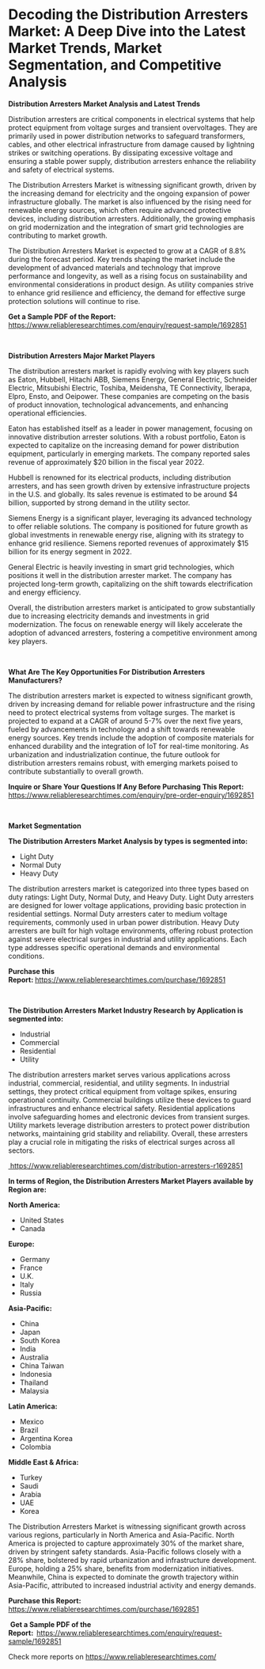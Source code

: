 <p><h1>Decoding the Distribution Arresters Market: A Deep Dive into the Latest Market Trends, Market Segmentation, and Competitive Analysis</h1></p><p><strong>Distribution Arresters Market Analysis and Latest Trends</strong></p>
<p><p>Distribution arresters are critical components in electrical systems that help protect equipment from voltage surges and transient overvoltages. They are primarily used in power distribution networks to safeguard transformers, cables, and other electrical infrastructure from damage caused by lightning strikes or switching operations. By dissipating excessive voltage and ensuring a stable power supply, distribution arresters enhance the reliability and safety of electrical systems.</p><p>The Distribution Arresters Market is witnessing significant growth, driven by the increasing demand for electricity and the ongoing expansion of power infrastructure globally. The market is also influenced by the rising need for renewable energy sources, which often require advanced protective devices, including distribution arresters. Additionally, the growing emphasis on grid modernization and the integration of smart grid technologies are contributing to market growth.</p><p>The Distribution Arresters Market is expected to grow at a CAGR of 8.8% during the forecast period. Key trends shaping the market include the development of advanced materials and technology that improve performance and longevity, as well as a rising focus on sustainability and environmental considerations in product design. As utility companies strive to enhance grid resilience and efficiency, the demand for effective surge protection solutions will continue to rise.</p></p>
<p><strong>Get a Sample PDF of the Report:&nbsp;</strong> <a href="https://www.reliableresearchtimes.com/enquiry/request-sample/1692851?utm_campaign=2646&utm_medium=2&utm_source=Github&utm_content=ia&utm_term=27032025&utm_id=distribution-arresters">https://www.reliableresearchtimes.com/enquiry/request-sample/1692851</a></p>
<p>&nbsp;</p>
<p><strong>Distribution Arresters Major Market Players</strong></p>
<p><p>The distribution arresters market is rapidly evolving with key players such as Eaton, Hubbell, Hitachi ABB, Siemens Energy, General Electric, Schneider Electric, Mitsubishi Electric, Toshiba, Meidensha, TE Connectivity, Iberapa, Elpro, Ensto, and Oeipower. These companies are competing on the basis of product innovation, technological advancements, and enhancing operational efficiencies.</p><p>Eaton has established itself as a leader in power management, focusing on innovative distribution arrester solutions. With a robust portfolio, Eaton is expected to capitalize on the increasing demand for power distribution equipment, particularly in emerging markets. The company reported sales revenue of approximately $20 billion in the fiscal year 2022.</p><p>Hubbell is renowned for its electrical products, including distribution arresters, and has seen growth driven by extensive infrastructure projects in the U.S. and globally. Its sales revenue is estimated to be around $4 billion, supported by strong demand in the utility sector.</p><p>Siemens Energy is a significant player, leveraging its advanced technology to offer reliable solutions. The company is positioned for future growth as global investments in renewable energy rise, aligning with its strategy to enhance grid resilience. Siemens reported revenues of approximately $15 billion for its energy segment in 2022.</p><p>General Electric is heavily investing in smart grid technologies, which positions it well in the distribution arrester market. The company has projected long-term growth, capitalizing on the shift towards electrification and energy efficiency.</p><p>Overall, the distribution arresters market is anticipated to grow substantially due to increasing electricity demands and investments in grid modernization. The focus on renewable energy will likely accelerate the adoption of advanced arresters, fostering a competitive environment among key players.</p></p>
<p>&nbsp;</p>
<p><strong>What Are The Key Opportunities For Distribution Arresters Manufacturers?</strong></p>
<p><p>The distribution arresters market is expected to witness significant growth, driven by increasing demand for reliable power infrastructure and the rising need to protect electrical systems from voltage surges. The market is projected to expand at a CAGR of around 5-7% over the next five years, fueled by advancements in technology and a shift towards renewable energy sources. Key trends include the adoption of composite materials for enhanced durability and the integration of IoT for real-time monitoring. As urbanization and industrialization continue, the future outlook for distribution arresters remains robust, with emerging markets poised to contribute substantially to overall growth.</p></p>
<p><strong>Inquire or Share Your Questions If Any Before Purchasing This Report:</strong> <a href="https://www.reliableresearchtimes.com/enquiry/pre-order-enquiry/1692851?utm_campaign=2646&utm_medium=2&utm_source=Github&utm_content=ia&utm_term=27032025&utm_id=distribution-arresters">https://www.reliableresearchtimes.com/enquiry/pre-order-enquiry/1692851</a></p>
<p>&nbsp;</p>
<p><strong>Market Segmentation</strong></p>
<p><strong>The Distribution Arresters Market Analysis by types is segmented into:</strong></p>
<p><ul><li>Light Duty</li><li>Normal Duty</li><li>Heavy Duty</li></ul></p>
<p><p>The distribution arresters market is categorized into three types based on duty ratings: Light Duty, Normal Duty, and Heavy Duty. Light Duty arresters are designed for lower voltage applications, providing basic protection in residential settings. Normal Duty arresters cater to medium voltage requirements, commonly used in urban power distribution. Heavy Duty arresters are built for high voltage environments, offering robust protection against severe electrical surges in industrial and utility applications. Each type addresses specific operational demands and environmental conditions.</p></p>
<p><strong>Purchase this Report:&nbsp;</strong><a href="https://www.reliableresearchtimes.com/purchase/1692851?utm_campaign=2646&utm_medium=2&utm_source=Github&utm_content=ia&utm_term=27032025&utm_id=distribution-arresters">https://www.reliableresearchtimes.com/purchase/1692851</a></p>
<p>&nbsp;</p>
<p><strong>The Distribution Arresters Market Industry Research by Application is segmented into:</strong></p>
<p><ul><li>Industrial</li><li>Commercial</li><li>Residential</li><li>Utility</li></ul></p>
<p><p>The distribution arresters market serves various applications across industrial, commercial, residential, and utility segments. In industrial settings, they protect critical equipment from voltage spikes, ensuring operational continuity. Commercial buildings utilize these devices to guard infrastructures and enhance electrical safety. Residential applications involve safeguarding homes and electronic devices from transient surges. Utility markets leverage distribution arresters to protect power distribution networks, maintaining grid stability and reliability. Overall, these arresters play a crucial role in mitigating the risks of electrical surges across all sectors.</p></p>
<p><a href="https://www.reliableresearchtimes.com/distribution-arresters-r1692851?utm_campaign=2646&utm_medium=2&utm_source=Github&utm_content=ia&utm_term=27032025&utm_id=distribution-arresters">&nbsp;https://www.reliableresearchtimes.com/distribution-arresters-r1692851</a></p>
<p><strong>In terms of Region, the Distribution Arresters Market Players available by Region are:</strong></p>
<p>
    <p> <strong> North America: </strong>
        <ul>
            <li>United States</li>
            <li>Canada</li>
        </ul>
        </p> 
    <p> <strong> Europe: </strong>
        <ul>
            <li>Germany</li>
            <li>France</li>
            <li>U.K.</li>
            <li>Italy</li>
            <li>Russia</li>
        </ul>
        </p> 
    <p> <strong> Asia-Pacific: </strong>
        <ul>
            <li>China</li>
            <li>Japan</li>
            <li>South Korea</li>
            <li>India</li>
            <li>Australia</li>
            <li>China Taiwan</li>
            <li>Indonesia</li>
            <li>Thailand</li>
            <li>Malaysia</li>
        </ul>
        </p> 
    <p> <strong> Latin America: </strong>
        <ul>
            <li>Mexico</li>
            <li>Brazil</li>
            <li>Argentina Korea</li>
            <li>Colombia</li>
        </ul>
        </p> 
    <p> <strong> Middle East & Africa: </strong>
        <ul>
            <li>Turkey</li>
            <li>Saudi</li>
            <li>Arabia</li>
            <li>UAE</li>
            <li>Korea</li>
        </ul>
    </p>
    </p>
<p><p>The Distribution Arresters Market is witnessing significant growth across various regions, particularly in North America and Asia-Pacific. North America is projected to capture approximately 30% of the market share, driven by stringent safety standards. Asia-Pacific follows closely with a 28% share, bolstered by rapid urbanization and infrastructure development. Europe, holding a 25% share, benefits from modernization initiatives. Meanwhile, China is expected to dominate the growth trajectory within Asia-Pacific, attributed to increased industrial activity and energy demands.</p></p>
<p><strong>Purchase this Report: </strong><a href="https://www.reliableresearchtimes.com/purchase/1692851?utm_campaign=2646&utm_medium=2&utm_source=Github&utm_content=ia&utm_term=27032025&utm_id=distribution-arresters">https://www.reliableresearchtimes.com/purchase/1692851</a></p>
<p>&nbsp;<strong>Get a Sample PDF of the Report:&nbsp;&nbsp;</strong><a href="https://www.reliableresearchtimes.com/enquiry/request-sample/1692851?utm_campaign=2646&utm_medium=2&utm_source=Github&utm_content=ia&utm_term=27032025&utm_id=distribution-arresters">https://www.reliableresearchtimes.com/enquiry/request-sample/1692851</a></p>
<p><strong></strong></p>
<p>Check more reports on <a href="https://www.reliableresearchtimes.com/?utm_campaign=2646&utm_medium=2&utm_source=Github&utm_content=ia&utm_term=27032025&utm_id=distribution-arresters">https://www.reliableresearchtimes.com/</a></p>
